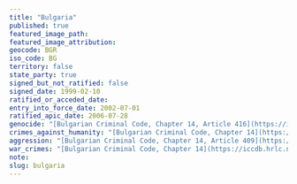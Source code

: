 ```yaml
---
title: "Bulgaria"
published: true
featured_image_path:
featured_image_attribution:
geocode: BGR
iso_code: BG
territory: false
state_party: true
signed_but_not_ratified: false
signed_date: 1999-02-10
ratified_or_acceded_date:
entry_into_force_date: 2002-07-01
ratified_apic_date: 2006-07-28
genocide: "[Bulgarian Criminal Code, Chapter 14, Article 416](https://iccdb.hrlc.net/data/doc/172/keyword/46/)"
crimes_against_humanity: "[Bulgarian Criminal Code, Chapter 14](https://iccdb.hrlc.net/data/doc/172/keyword/13/)"
aggression: "[Bulgarian Criminal Code, Chapter 14, Article 409](https://iccdb.hrlc.net/data/doc/172/keyword/1/)"
war_crimes: "[Bulgarian Criminal Code, Chapter 14](https://iccdb.hrlc.net/data/doc/172/keyword/145/)"
note:
slug: bulgaria
---
```

